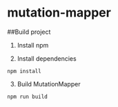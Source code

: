 # mutation-mapper

##Build project
1. Install npm

2. Install dependencies
  ```
  npm install
  ```

3. Build MutationMapper
  ```
  npm run build
  ```
